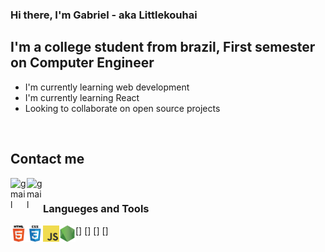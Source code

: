 ### Hi there, I'm Gabriel - aka Littlekouhai

## I'm a college student from brazil, First semester on Computer Engineer
- I'm currently learning web development
- I'm currently learning React
- Looking to collaborate on open source projects

<br/>

## Contact me
[<img align="left" alt="gmail" width="26px" src="https://cdn.jsdelivr.net/npm/simple-icons@v3/icons/gmail.svg" />][gmail]
[<img align="left" alt="gmail" width="26px" src="https://cdn.jsdelivr.net/npm/simple-icons@v3/icons/linkedin.svg" />][linkedin]

<br/>

### Langueges and Tools

[<img align="left" alt="Htlm" width="26px" src="https://raw.githubusercontent.com/github/explore/80688e429a7d4ef2fca1e82350fe8e3517d3494d/topics/html/html.png" />]
[<img align="left" alt="Css" width="26px" src="https://raw.githubusercontent.com/github/explore/80688e429a7d4ef2fca1e82350fe8e3517d3494d/topics/css/css.png" />]
[<img align="left" alt="Javascript" width="26px" src="https://raw.githubusercontent.com/github/explore/80688e429a7d4ef2fca1e82350fe8e3517d3494d/topics/javascript/javascript.png"/>]
[<img align="left" alt="Nodejs" width="26px" src="https://raw.githubusercontent.com/github/explore/80688e429a7d4ef2fca1e82350fe8e3517d3494d/topics/nodejs/nodejs.png" />]

<br/>
<br/>




[gmail]: gabrielcostasilva100@gmail.com
[linkedin]: https://www.linkedin.com/in/gabriel-costa-29ab71190/